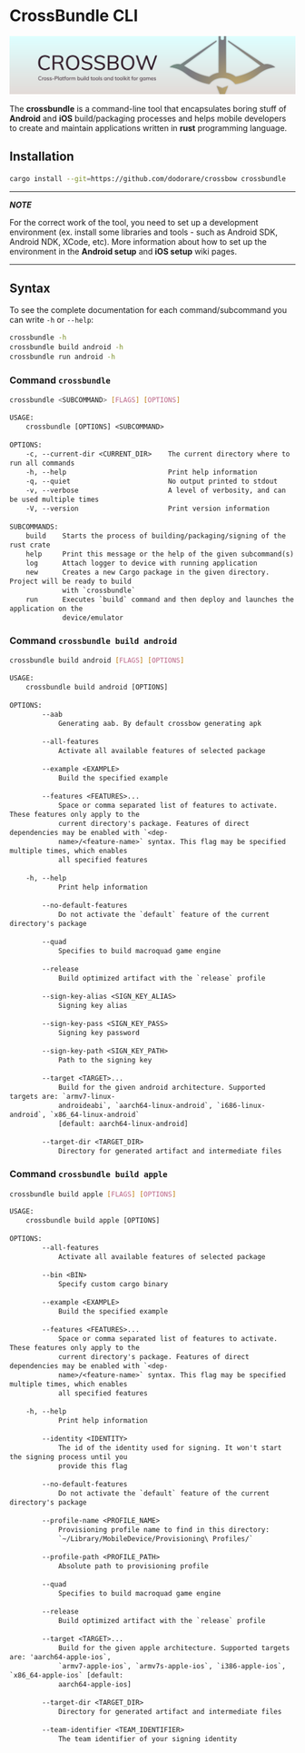 # CrossBundle CLI

![splash](https://github.com/dodorare/crossbow/blob/main/.github/assets/splash.png?raw=true)

The **crossbundle** is a command-line tool that encapsulates boring stuff of **Android** and **iOS** build/packaging processes and helps mobile developers to create and maintain applications written in **rust** programming language.

## Installation

```sh
cargo install --git=https://github.com/dodorare/crossbow crossbundle
```

---

**_NOTE_**

For the correct work of the tool, you need to set up a development environment (ex. install some libraries and tools - such as Android SDK, Android NDK, XCode, etc).
More information about how to set up the environment in the **Android setup** and **iOS setup** wiki pages.

---

## Syntax

To see the complete documentation for each command/subcommand you can write `-h` or `--help`:

```sh
crossbundle -h
crossbundle build android -h
crossbundle run android -h
```

### Command `crossbundle`

```sh
crossbundle <SUBCOMMAND> [FLAGS] [OPTIONS]
```

```text
USAGE:
    crossbundle [OPTIONS] <SUBCOMMAND>

OPTIONS:
    -c, --current-dir <CURRENT_DIR>    The current directory where to run all commands
    -h, --help                         Print help information
    -q, --quiet                        No output printed to stdout
    -v, --verbose                      A level of verbosity, and can be used multiple times
    -V, --version                      Print version information

SUBCOMMANDS:
    build    Starts the process of building/packaging/signing of the rust crate
    help     Print this message or the help of the given subcommand(s)
    log      Attach logger to device with running application
    new      Creates a new Cargo package in the given directory. Project will be ready to build
             with `crossbundle`
    run      Executes `build` command and then deploy and launches the application on the
             device/emulator
```

### Command `crossbundle build android`

```sh
crossbundle build android [FLAGS] [OPTIONS]
```

```text
USAGE:
    crossbundle build android [OPTIONS]

OPTIONS:
        --aab
            Generating aab. By default crossbow generating apk

        --all-features
            Activate all available features of selected package

        --example <EXAMPLE>
            Build the specified example

        --features <FEATURES>...
            Space or comma separated list of features to activate. These features only apply to the
            current directory's package. Features of direct dependencies may be enabled with `<dep-
            name>/<feature-name>` syntax. This flag may be specified multiple times, which enables
            all specified features

    -h, --help
            Print help information

        --no-default-features
            Do not activate the `default` feature of the current directory's package

        --quad
            Specifies to build macroquad game engine

        --release
            Build optimized artifact with the `release` profile

        --sign-key-alias <SIGN_KEY_ALIAS>
            Signing key alias

        --sign-key-pass <SIGN_KEY_PASS>
            Signing key password

        --sign-key-path <SIGN_KEY_PATH>
            Path to the signing key

        --target <TARGET>...
            Build for the given android architecture. Supported targets are: `armv7-linux-
            androideabi`, `aarch64-linux-android`, `i686-linux-android`, `x86_64-linux-android`
            [default: aarch64-linux-android]

        --target-dir <TARGET_DIR>
            Directory for generated artifact and intermediate files
```

### Command `crossbundle build apple`

```sh
crossbundle build apple [FLAGS] [OPTIONS]
```

```text
USAGE:
    crossbundle build apple [OPTIONS]

OPTIONS:
        --all-features
            Activate all available features of selected package

        --bin <BIN>
            Specify custom cargo binary

        --example <EXAMPLE>
            Build the specified example

        --features <FEATURES>...
            Space or comma separated list of features to activate. These features only apply to the
            current directory's package. Features of direct dependencies may be enabled with `<dep-
            name>/<feature-name>` syntax. This flag may be specified multiple times, which enables
            all specified features

    -h, --help
            Print help information

        --identity <IDENTITY>
            The id of the identity used for signing. It won't start the signing process until you
            provide this flag

        --no-default-features
            Do not activate the `default` feature of the current directory's package

        --profile-name <PROFILE_NAME>
            Provisioning profile name to find in this directory:
            `~/Library/MobileDevice/Provisioning\ Profiles/`

        --profile-path <PROFILE_PATH>
            Absolute path to provisioning profile

        --quad
            Specifies to build macroquad game engine

        --release
            Build optimized artifact with the `release` profile

        --target <TARGET>...
            Build for the given apple architecture. Supported targets are: 'aarch64-apple-ios`,
            `armv7-apple-ios`, `armv7s-apple-ios`, `i386-apple-ios`, `x86_64-apple-ios` [default:
            aarch64-apple-ios]

        --target-dir <TARGET_DIR>
            Directory for generated artifact and intermediate files

        --team-identifier <TEAM_IDENTIFIER>
            The team identifier of your signing identity
```
